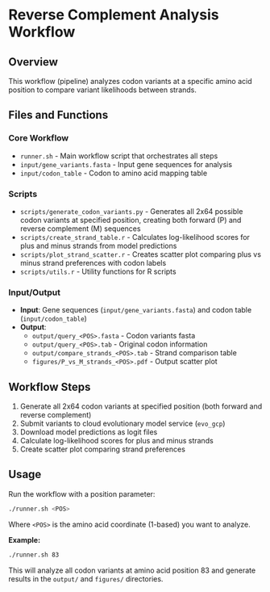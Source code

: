 # Reverse Complement Analysis Workflow

## Overview
This workflow (pipeline) analyzes codon variants at a specific amino acid position to compare variant likelihoods between strands.

## Files and Functions

### Core Workflow
- `runner.sh` - Main workflow script that orchestrates all steps
- `input/gene_variants.fasta` - Input gene sequences for analysis
- `input/codon_table` - Codon to amino acid mapping table

### Scripts
- `scripts/generate_codon_variants.py` - Generates all 2x64 possible codon variants at specified position, creating both forward (P) and reverse complement (M) sequences
- `scripts/create_strand_table.r` - Calculates log-likelihood scores for plus and minus strands from model predictions
- `scripts/plot_strand_scatter.r` - Creates scatter plot comparing plus vs minus strand preferences with codon labels
- `scripts/utils.r` - Utility functions for R scripts

### Input/Output
- **Input**: Gene sequences (`input/gene_variants.fasta`) and codon table (`input/codon_table`)
- **Output**: 
  - `output/query_<POS>.fasta` - Codon variants fasta
  - `output/query_<POS>.tab` - Original codon information
  - `output/compare_strands_<POS>.tab` - Strand comparison table
  - `figures/P_vs_M_strands_<POS>.pdf` - Output scatter plot

## Workflow Steps
1. Generate all 2x64 codon variants at specified position (both forward and reverse complement)
2. Submit variants to cloud evolutionary model service (`evo_gcp`)
3. Download model predictions as logit files
4. Calculate log-likelihood scores for plus and minus strands
5. Create scatter plot comparing strand preferences

## Usage
Run the workflow with a position parameter:
```bash
./runner.sh <POS>
```

Where `<POS>` is the amino acid coordinate (1-based) you want to analyze.

**Example:**
```bash
./runner.sh 83
```

This will analyze all codon variants at amino acid position 83 and generate results in the `output/` and `figures/` directories. 
